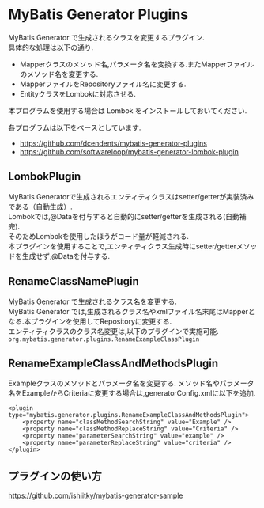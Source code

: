# MyBatis Generator Plugins

MyBatis Generator で生成されるクラスを変更するプラグイン.  
具体的な処理は以下の通り.

* Mapperクラスのメソッド名,パラメータ名を変換する.またMapperファイルのメソッド名を変更する.
* MapperファイルをRepositoryファイル名に変更する.
* EntityクラスをLombokに対応させる.

本プログラムを使用する場合は Lombok をインストールしておいてください.

各プログラムは以下をベースとしています.

* https://github.com/dcendents/mybatis-generator-plugins
* https://github.com/softwareloop/mybatis-generator-lombok-plugin

## LombokPlugin

MyBatis Generatorで生成されるエンティティクラスはsetter/getterが実装済みである（自動生成）.  
Lombokでは,@Dataを付与すると自動的にsetter/getterを生成される(自動補完).  
そのためLombokを使用したほうがコード量が軽減される.  
本プラグインを使用することで,エンティティクラス生成時にsetter/getterメソッドを生成せず,@Dataを付与する.

## RenameClassNamePlugin

MyBatis Generator で生成されるクラス名を変更する.  
MyBatis Generator では,生成されるクラス名やxmlファイル名末尾はMapperとなる.本プラグインを使用してRepositoryに変更する.  
エンティティクラスのクラス名変更は,以下のプラグインで実施可能.  
`org.mybatis.generator.plugins.RenameExampleClassPlugin`

## RenameExampleClassAndMethodsPlugin

Exampleクラスのメソッドとパラメータ名を変更する.
メソッド名やパラメータ名をExampleからCriteriaに変更する場合は,generatorConfig.xmlに以下を追加.
```
<plugin type="mybatis.generator.plugins.RenameExampleClassAndMethodsPlugin">
	<property name="classMethodSearchString" value="Example" />
	<property name="classMethodReplaceString" value="Criteria" />
	<property name="parameterSearchString" value="example" />
	<property name="parameterReplaceString" value="criteria" />
</plugin>
```

## プラグインの使い方

https://github.com/ishiitky/mybatis-generator-sample